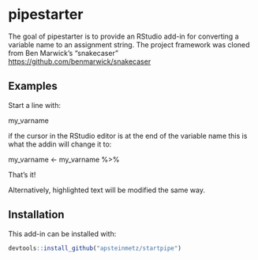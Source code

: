 <!-- README.md is generated from README.Rmd. Please edit that file -->
pipestarter
===========

The goal of pipestarter is to provide an RStudio add-in for converting a
variable name to an assignment string. The project framework was cloned
from Ben Marwick’s “snakecaser”
<https://github.com/benmarwick/snakecaser>

Examples
--------

Start a line with:

my\_varname

if the cursor in the RStudio editor is at the end of the variable name
this is what the addin will change it to:

my\_varname &lt;- my\_varname %&gt;%

That’s it!

Alternatively, highlighted text will be modified the same way.

Installation
------------

This add-in can be installed with:

``` r
devtools::install_github("apsteinmetz/startpipe")
```
